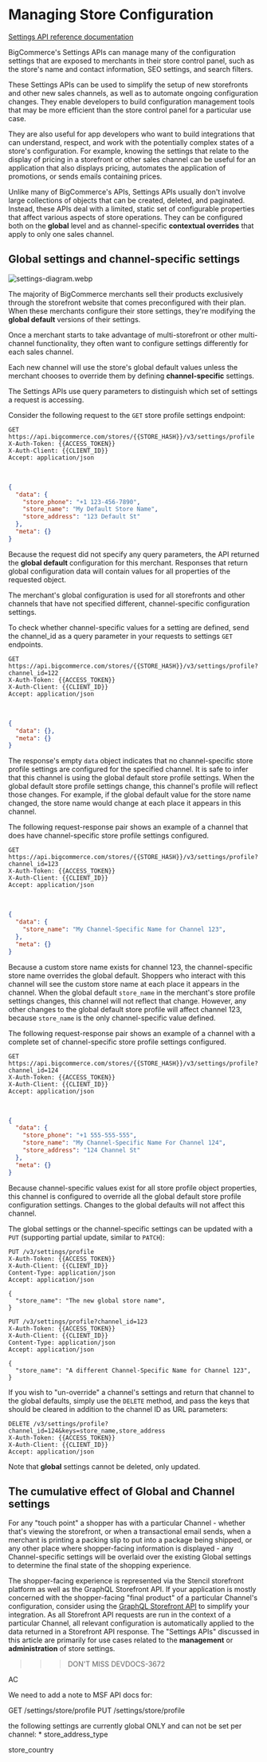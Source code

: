 # Managing Store Configuration

[Settings API reference documentation](/api-reference/store-management/settings)

BigCommerce's Settings APIs can manage many of the configuration settings that are exposed to merchants in their store control panel, such as the store's name and contact information, SEO settings, and search filters.

These Settings APIs can be used to simplify the setup of new storefronts and other new sales channels, as well as to automate ongoing configuration changes. They enable developers to build configuration management tools that may be more efficient than the store control panel for a particular use case. 

They are also useful for app developers who want to build integrations that can understand, respect, and work with the potentially complex states of a store's configuration. For example, knowing the settings that relate to the display of pricing in a storefront or other sales channel can be useful for an application that also displays pricing, automates the application of promotions, or sends emails containing prices. 

Unlike many of BigCommerce's APIs, Settings APIs usually don't involve large collections of objects that can be created, deleted, and paginated. Instead, these APIs deal with a limited, static set of configurable properties that affect various aspects of store operations. They can be configured both on the **global** level and as channel-specific **contextual overrides** that apply to only one sales channel.

## Global settings and channel-specific settings

![settings-diagram.webp](https://storage.cloud.google.com/bigcommerce-production-dev-center/images/msf-beta-guide/settings-diagram.webp)

The majority of BigCommerce merchants sell their products exclusively through the storefront website that comes preconfigured with their plan. When these merchants configure their store settings, they're modifying the **global default** versions of their settings.

Once a merchant starts to take advantage of multi-storefront or other multi-channel functionality, they often want to configure settings differently for each sales channel.

Each new channel will use the store's global default values unless the merchant chooses to override them by defining **channel-specific** settings.

The Settings APIs use query parameters to distinguish which set of settings a request is accessing.

Consider the following request to the `GET` store profile settings endpoint:

```http title="Example request: Get store profile settings"
GET https://api.bigcommerce.com/stores/{{STORE_HASH}}/v3/settings/profile
X-Auth-Token: {{ACCESS_TOKEN}}
X-Auth-Client: {{CLIENT_ID}}
Accept: application/json
```
&nbsp;
```json title="Example response: Get store profile" lineNumbers
{
  "data": {
    "store_phone": "+1 123-456-7890",
    "store_name": "My Default Store Name",
    "store_address": "123 Default St"
  },
  "meta": {}
}
```

Because the request did not specify any query parameters, the API returned the **global default** configuration for this merchant. Responses that return global configuration data will contain values for all properties of the requested object.

The merchant's global configuration is used for all storefronts and other channels that have not specified different, channel-specific configuration settings.

To check whether channel-specific values for a setting are defined, send the channel_id as a query parameter in your requests to settings `GET` endpoints.

```http title="Example request: Get store profile settings for channel 122"
GET https://api.bigcommerce.com/stores/{{STORE_HASH}}/v3/settings/profile?channel_id=122
X-Auth-Token: {{ACCESS_TOKEN}}
X-Auth-Client: {{CLIENT_ID}}
Accept: application/json
```
&nbsp;
```json title="Example response: Get store profile settings for channel 122" lineNumbers
{
  "data": {},
  "meta": {}
}
```

The response's empty `data` object indicates that no channel-specific store profile settings are configured for the specified channel. It is safe to infer that this channel is using the global default store profile settings. When the global default store profile settings change, this channel's profile will reflect those changes. For example, if the global default value for the store name changed, the store name would change at each place it appears in this channel.

The following request-response pair shows an example of a channel that does have channel-specific store profile settings configured.

```http title="Example request: Get store profile settings for channel 123"
GET https://api.bigcommerce.com/stores/{{STORE_HASH}}/v3/settings/profile?channel_id=123
X-Auth-Token: {{ACCESS_TOKEN}}
X-Auth-Client: {{CLIENT_ID}}
Accept: application/json
```
&nbsp;
```json title="Example response: Get store profile settings for channel 123" lineNumbers
{
  "data": {
    "store_name": "My Channel-Specific Name for Channel 123",
  },
  "meta": {}
}
```

Because a custom store name exists for channel 123, the channel-specific store name overrides the global default. Shoppers who interact with this channel will see the custom store name at each place it appears in the channel. When the global default `store_name` in the merchant's store profile settings changes, this channel will not reflect that change. However, any other changes to the global default store profile will affect channel 123, because `store_name` is the only channel-specific value defined. 

The following request-response pair shows an example of a channel with a complete set of channel-specific store profile settings configured.

```http title="Example request: Get store profile settings for channel 124"
GET https://api.bigcommerce.com/stores/{{STORE_HASH}}/v3/settings/profile?channel_id=124
X-Auth-Token: {{ACCESS_TOKEN}}
X-Auth-Client: {{CLIENT_ID}}
Accept: application/json
```
&nbsp;
```json title="Example response: Get store profile settings for channel 124" lineNumbers
{
  "data": {
    "store_phone": "+1 555-555-555",
    "store_name": "My Channel-Specific Name For Channel 124",
    "store_address": "124 Channel St"
  },
  "meta": {}
}
```

Because channel-specific values exist for all store profile object properties, this channel is configured to override all the global default store profile configuration settings. Changes to the global defaults will not affect this channel.

The global settings or the channel-specific settings can be updated with a `PUT` (supporting partial update, similar to `PATCH`):

```http
PUT /v3/settings/profile
X-Auth-Token: {{ACCESS_TOKEN}}
X-Auth-Client: {{CLIENT_ID}}
Content-Type: application/json
Accept: application/json

{
  "store_name": "The new global store name",
}
```


```http
PUT /v3/settings/profile?channel_id=123
X-Auth-Token: {{ACCESS_TOKEN}}
X-Auth-Client: {{CLIENT_ID}}
Content-Type: application/json
Accept: application/json

{
  "store_name": "A different Channel-Specific Name for Channel 123",
}
```

If you wish to "un-override" a channel's settings and return that channel to the global defaults, simply use the `DELETE` method, and pass the keys that should be cleared in addition to the channel ID as URL parameters:

```http
DELETE /v3/settings/profile?channel_id=124&keys=store_name,store_address
X-Auth-Token: {{ACCESS_TOKEN}}
X-Auth-Client: {{CLIENT_ID}}
Accept: application/json
```

Note that **global** settings cannot be deleted, only updated.

## The cumulative effect of Global and Channel settings

For any "touch point" a shopper has with a particular Channel - whether that's viewing the storefront, or when a transactional email sends, when a merchant is printing a packing slip to put into a package being shipped, or any other place where shopper-facing information is displayed - any Channel-specific settings will be overlaid over the existing Global settings to determine the final state of the shopping experience.

The shopper-facing experience is represented via the Stencil storefront platform as well as the GraphQL Storefront API. If your application is mostly concerned with the shopper-facing "final product" of a particular Channel's configuration, consider using the [GraphQL Storefront API](/api-docs/storefront/graphql/graphql-storefront-api-overview) to simplify your integration. As all Storefront API requests are run in the context of a particular Channel, all relevant configuration is automatically applied to the data returned in a Storefront API response. The "Settings APIs" discussed in this article are primarily for use cases related to the **management** or **administration** of store settings.

>>> DON'T MISS DEVDOCS-3672

AC

We need to add a note to MSF API docs for:

GET /settings/store/profile
PUT /settings/store/profile
 
the following settings are currently global ONLY and can not be set per channel:  * store_address_type

store_country
